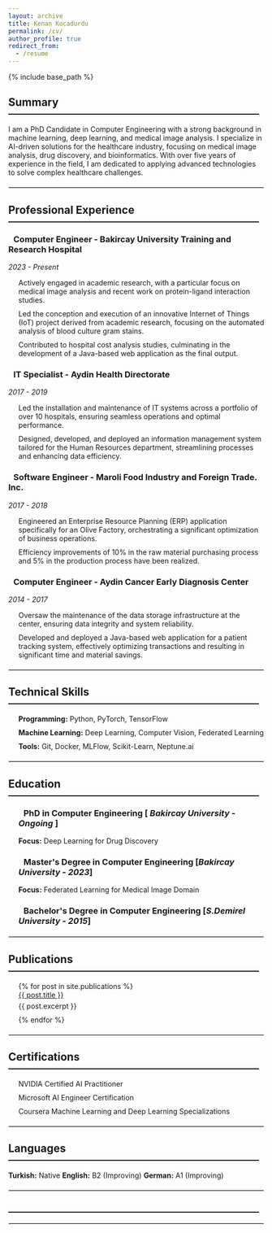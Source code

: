```yaml
---
layout: archive
title: Kenan Kocadurdu
permalink: /cv/
author_profile: true
redirect_from:
  - /resume
---
```

{% include base_path %}
<head>
  <meta charset="UTF-8">
  <meta name="viewport" content="width=device-width, initial-scale=1.0">
  <link rel="stylesheet" href="https://cdnjs.cloudflare.com/ajax/libs/font-awesome/6.0.0-beta3/css/all.min.css">
  <style>
    body {
      margin: 0;
    }
    h2.section-title {
      border-bottom: 2px solid;
      padding-bottom: 10px;
      margin-bottom: 20px;
    }
    h2 {
      margin-right: 10px;
    }
    h3 i {
      margin-right: 10px;
    }
    p {
      margin: 5px 0;
    }
    ul {
      list-style-type: none;
      padding-left: 20px;
    }
    ul li {
      margin-bottom: 10px;
      position: relative;
    }
    hr {
      margin: 20px 0;
      border: 1px solid #ddd;
    }
    .experience-item, .education-item {
      margin-bottom: 20px;
    }
    .languages {
      display: flex;
      gap: 20px;
    }
  </style>
</head>

<div class="container">
  <h2 class="section-title"><i class="fas fa-user icon"></i> Summary </h2>
  <p>
    I am a PhD Candidate in Computer Engineering with a strong background in machine learning, deep learning, and medical image analysis. I specialize in AI-driven solutions for the healthcare industry, focusing on medical image analysis, drug discovery, and bioinformatics. With over five years of experience in the field, I am dedicated to applying advanced technologies to solve complex healthcare challenges.
  </p>
  <hr>
  <h2 class="section-title"><i class="fas fa-briefcase icon"></i> Professional Experience</h2>
  <div class="experience-item">
    <h3><i class="fas fa-laptop-code icon"></i> Computer Engineer - Bakircay University Training and Research Hospital</h3>
    <p><em>2023 - Present</em></p>
    <ul>
      <li><i class="fas fa-flask icon"></i> Actively engaged in academic research, with a particular focus on medical image analysis and recent work on protein-ligand interaction studies.</li>
      <li><i class="fas fa-microchip icon"></i> Led the conception and execution of an innovative Internet of Things (IoT) project derived from academic research, focusing on the automated analysis of blood culture gram stains.</li>
      <li><i class="fas fa-calculator icon"></i> Contributed to hospital cost analysis studies, culminating in the development of a Java-based web application as the final output.</li>
    </ul>
  </div>
  <div class="experience-item">
    <h3><i class="fas fa-desktop icon"></i> IT Specialist - Aydin Health Directorate</h3>
    <p><em>2017 - 2019</em></p>
    <ul>
      <li><i class="fas fa-server icon"></i> Led the installation and maintenance of IT systems across a portfolio of over 10 hospitals, ensuring seamless operations and optimal performance.</li>
      <li><i class="fas fa-users-cog icon"></i> Designed, developed, and deployed an information management system tailored for the Human Resources department, streamlining processes and enhancing data efficiency.</li>
    </ul>
  </div>
  <div class="experience-item">
    <h3><i class="fas fa-code icon"></i> Software Engineer - Maroli Food Industry and Foreign Trade. Inc.</h3>
    <p><em>2017 - 2018</em></p>
    <ul>
      <li><i class="fas fa-industry icon"></i> Engineered an Enterprise Resource Planning (ERP) application specifically for an Olive Factory, orchestrating a significant optimization of business operations.</li>
      <li><i class="fas fa-chart-line icon"></i> Efficiency improvements of 10% in the raw material purchasing process and 5% in the production process have been realized.</li>
    </ul>
  </div>
  <div class="experience-item">
    <h3><i class="fas fa-laptop-code icon"></i> Computer Engineer - Aydin Cancer Early Diagnosis Center</h3>
    <p><em>2014 - 2017</em></p>
    <ul>
      <li><i class="fas fa-database icon"></i> Oversaw the maintenance of the data storage infrastructure at the center, ensuring data integrity and system reliability.</li>
      <li><i class="fas fa-stethoscope icon"></i> Developed and deployed a Java-based web application for a patient tracking system, effectively optimizing transactions and resulting in significant time and material savings.</li>
    </ul>
  </div>

  <hr>
  <h2 class="section-title"><i class="fas fa-code icon"></i> Technical Skills</h2>
  <ul>
    <li><i class="fas fa-laptop-code icon"></i> <strong>Programming:</strong> Python, PyTorch, TensorFlow</li>
    <li><i class="fas fa-robot icon"></i> <strong>Machine Learning:</strong> Deep Learning, Computer Vision, Federated Learning</li>
    <li><i class="fas fa-tools icon"></i> <strong>Tools:</strong> Git, Docker, MLFlow, Scikit-Learn, Neptune.ai</li>
  </ul>
  <hr>
  <h2 class="section-title"><i class="fas fa-graduation-cap icon"></i> Education</h2>
  <ul>
      <h3><i class="fas fa-university icon"></i> PhD in Computer Engineering [ <em>Bakircay University - Ongoing</em> ]</h3>
      <p><strong>Focus:</strong> Deep Learning for Drug Discovery</p>
      <h3><i class="fas fa-university icon"></i> Master's Degree in Computer Engineering [<em>Bakircay University - 2023</em>]</h3>
      <p><strong>Focus:</strong> Federated Learning for Medical Image Domain</p>
      <h3><i class="fas fa-university icon"></i> Bachelor's Degree in Computer Engineering [<em>S.Demirel University - 2015</em>]</h3>
  </ul>
  <hr>
  <h2 class="section-title"><i class="fas fa-book icon"></i> Publications</h2>
  <ul>
    {% for post in site.publications %}
      <li>
        <i class="fas fa-file-alt icon"></i>
        <a href="{{ post.url }}">{{ post.title }}</a>
        <p>{{ post.excerpt }}</p>
      </li>
    {% endfor %}
  </ul>
  <hr>
  <h2 class="section-title"><i class="fas fa-certificate icon"></i> Certifications</h2>
  <ul>
    <li><i class="fas fa-certificate icon"></i> NVIDIA Certified AI Practitioner</li>
    <li><i class="fas fa-certificate icon"></i> Microsoft AI Engineer Certification</li>
    <li><i class="fas fa-certificate icon"></i> Coursera Machine Learning and Deep Learning Specializations</li>
  </ul>
  <hr>
  <h2 class="section-title"><i class="fas fa-language icon"></i> Languages</h2>
    <span><i class="fas fa-globe icon"></i> <strong>Turkish:</strong> Native</span>
    <span><i class="fas fa-globe icon"></i> <strong>English:</strong> B2 (Improving)</span>
    <span><i class="fas fa-globe icon"></i> <strong>German:</strong> A1 (Improving)</span>
  <hr>
  <h2 class="section-title"><i></i></h2>
  <hr>
</div>
